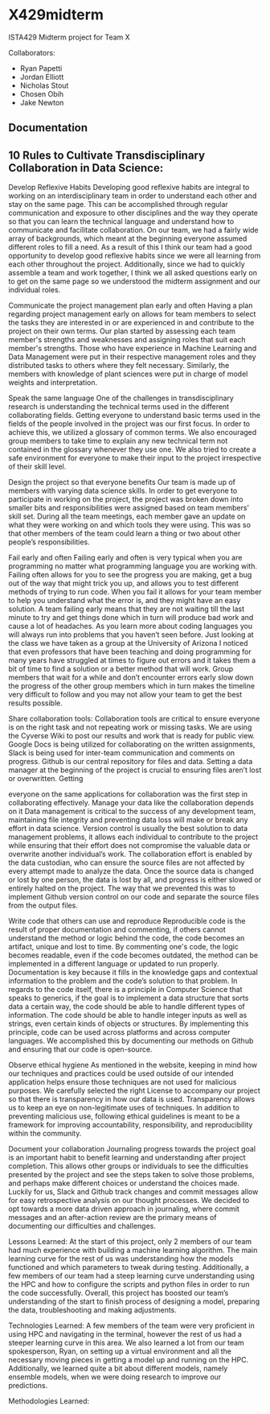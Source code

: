 # X429midterm
ISTA429 Midterm project for Team X

Collaborators:
- Ryan Papetti
- Jordan Elliott
- Nicholas Stout
- Chosen Obih
- Jake Newton 


## Documentation


## 10 Rules to Cultivate Transdisciplinary Collaboration in Data Science:

Develop Reflexive Habits
Developing good reflexive habits are integral to working on an interdisciplinary team in order to understand each other and stay on the same page. This can be accomplished through regular communication and exposure to other disciplines and the way they operate so that you can learn the technical language and understand how to communicate and facilitate collaboration. On our team, we had a fairly wide array of backgrounds, which meant at the beginning everyone assumed different roles to fill a need. As a result of this I think our team had a good opportunity to develop good reflexive habits since we were all learning from each other throughout the project. Additionally, since we had to quickly assemble a team and  work together, I think we all asked questions early on to get on the same page so we understood the midterm assignment and our individual roles. 

Communicate the project management plan early and often
Having a plan regarding project management early on allows for team members to select the tasks they are interested in or are experienced in and contribute to the project on their own terms. Our plan started by assessing each team member's strengths and weaknesses and assigning roles that suit each member's strengths. Those who have experience in Machine Learning and Data Management were put in their respective management roles and they distributed tasks to others where they felt necessary. Similarly, the members with knowledge of plant sciences were put in charge of model weights and interpretation.

Speak the same language
One of the challenges in transdisciplinary research is understanding the technical terms used in the different collaborating fields. Getting everyone to understand basic terms used in the fields of the people involved in the project was our first focus. In order to achieve this, we utilized a glossary of common terms. We also encouraged group members to take time to explain any new technical term not contained in the glossary whenever they use one. We also tried to create a safe environment for everyone to make their input to the project irrespective of their skill level.

Design the project so that everyone benefits
Our team is  made up of members with varying data science skills. In order to get everyone to participate in working on the project, the project was broken down into smaller bits and responsibilities were assigned based on team members’ skill set. During all the team meetings, each member gave an update on what they were working on and which tools they were using. This was so that other members of the team could learn a thing or two about other people’s responsibilities.

Fail early and often
Failing early and often is very typical when you are programming no matter what programming language you are working with. Failing often allows for you to see the progress you are making, get a bug out of the way that might trick you up, and allows you to test different methods of trying to run code. When you fail it allows for your team member to help you understand what the error is, and they might have an easy solution. A team failing early means that they are not waiting till the last minute to try and get things done which in turn will produce bad work and cause a lot of headaches. As you learn more about coding languages you will always run into problems that you haven’t seen before. Just looking at the class we have taken as a group at the University of Arizona I noticed that even professors that have been teaching and doing programming for many years have struggled at times to figure out errors and it takes them a bit of time to find a solution or a better method that will work.  Group members that wait for a while and don’t encounter errors early slow down the progress of the other group members which in turn makes the timeline very difficult to follow and you may not allow your team to get the best results possible.

Share collaboration tools:
Collaboration tools are critical to ensure everyone is on the right task and not repeating work or missing tasks. We are using the Cyverse Wiki to post our results and work that is ready for public view. Google Docs is being utilized for collaborating on the written assignments, Slack is being used for inter-team communication and comments on progress. Github is our central repository for files and data. Setting a data manager at the beginning of the project is crucial to ensuring files aren’t lost or overwritten. Getting 

everyone on the same applications for collaboration was the first step in collaborating effectively.
Manage your data like the collaboration depends on it
Data management is critical to the success of any development team, maintaining file integrity and preventing data loss will make or break any effort in data science. Version control is usually the best solution to data management problems, it allows each individual to contribute to the project while ensuring that their effort does not compromise the valuable data or overwrite another individual’s work. The collaboration effort is enabled by the data custodian, who can ensure the source files are not affected by every attempt made to analyze the data. Once the source data is changed or lost by one person, the data is lost by all, and progress is either slowed or entirely halted on the 
project. The way that we prevented this was to implement Github version control on our code and separate the source files from the output files.

Write code that others can use and reproduce
Reproducible code is the result of proper documentation and commenting, if others cannot understand the method or logic behind the code, the code becomes an artifact, unique and lost to time. By commenting one's code, the logic becomes readable, even if the code becomes outdated, the method can be implemented in a different language or updated to run properly. Documentation is key because it fills in the knowledge gaps and contextual information to the problem and the code’s solution to that problem. In regards to the code itself, there is a principle in Computer Science that speaks to generics, if the goal is to implement a data structure that sorts data a certain way, the code should be able to handle different types of information. The code should be able to handle integer inputs as well as strings, even certain kinds of objects or structures. By implementing this principle, code can be used across platforms and across computer languages. We accomplished this by documenting our methods on Github and ensuring that our code is open-source.

Observe ethical hygiene
As mentioned in the website, keeping in mind how our techniques and practices could be used outside of our intended application helps ensure those techniques are not used for malicious purposes. We carefully selected the right License to accompany our project so that there is transparency in how our data is used. Transparency allows us to keep an eye on non-legitimate uses of techniques. In addition to preventing malicious use, following ethical guidelines is meant to be a framework for improving accountability, responsibility, and reproducibility within the community. 

Document your collaboration
Journaling progress towards the project goal is an important habit to benefit learning and understanding after project completion. This allows other groups or individuals to see the difficulties presented by the project and see the steps taken to solve those problems, and perhaps make different choices or understand the choices made. Luckily for us, Slack and Github track changes and commit messages allow for easy retrospective analysis on our thought processes. We decided to opt towards a more data driven approach in journaling, where commit messages and an after-action review are the primary means of documenting our difficulties and challenges.

Lessons Learned:
 At the start of this project, only 2 members of our team had much experience with  building a machine learning algorithm. The main learning curve for the rest of us was understanding how the models functioned and which parameters to tweak during testing. Additionally, a few members of our team had a steep learning curve understanding using the HPC and how to configure the scripts and python files in order to run the code successfully. Overall, this project has boosted our team’s understanding of the start to finish process of designing a model, preparing the data, troubleshooting and making adjustments. 

Technologies Learned:
	A few members of the team were very proficient in using HPC and navigating in the terminal, however the rest of us had a steeper learning curve in this area. We also learned a lot from our team spokesperson, Ryan, on setting up a virtual environment and all the necessary moving pieces in getting a model up and running on the HPC. Additionally, we learned quite a bit about different models, namely ensemble models, when we were doing research to improve our predictions.

Methodologies Learned:



